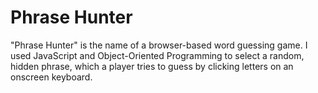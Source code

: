 # Phrase Hunter

"Phrase Hunter" is the name of a browser-based word guessing game. I used JavaScript and Object-Oriented Programming to select a random, hidden phrase, which a player tries to guess by clicking letters on an onscreen keyboard.
